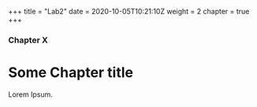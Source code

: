 +++
title = "Lab2"
date = 2020-10-05T10:21:10Z
weight = 2
chapter = true
+++

### Chapter X

# Some Chapter title

Lorem Ipsum.